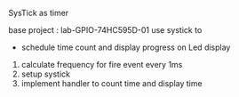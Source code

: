 SysTick as timer 

base project : lab-GPIO-74HC595D-01
use systick to 
- schedule time count and display progress on Led display

1. calculate frequency for fire event every 1ms
2. setup systick 
3. implement handler to count time and display time    
